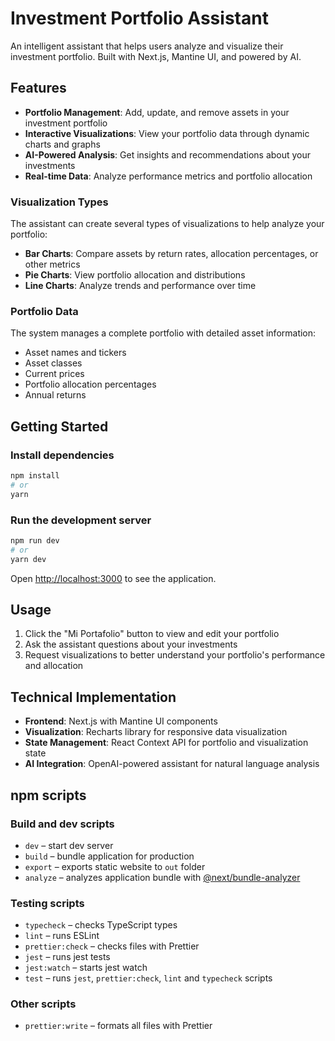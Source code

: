 # Investment Portfolio Assistant

An intelligent assistant that helps users analyze and visualize their investment portfolio. Built with Next.js, Mantine UI, and powered by AI.

## Features

- **Portfolio Management**: Add, update, and remove assets in your investment portfolio
- **Interactive Visualizations**: View your portfolio data through dynamic charts and graphs
- **AI-Powered Analysis**: Get insights and recommendations about your investments
- **Real-time Data**: Analyze performance metrics and portfolio allocation

### Visualization Types

The assistant can create several types of visualizations to help analyze your portfolio:

- **Bar Charts**: Compare assets by return rates, allocation percentages, or other metrics
- **Pie Charts**: View portfolio allocation and distributions
- **Line Charts**: Analyze trends and performance over time

### Portfolio Data

The system manages a complete portfolio with detailed asset information:
- Asset names and tickers
- Asset classes
- Current prices
- Portfolio allocation percentages
- Annual returns

## Getting Started

### Install dependencies

```bash
npm install
# or
yarn
```

### Run the development server

```bash
npm run dev
# or
yarn dev
```

Open [http://localhost:3000](http://localhost:3000) to see the application.

## Usage

1. Click the "Mi Portafolio" button to view and edit your portfolio
2. Ask the assistant questions about your investments
3. Request visualizations to better understand your portfolio's performance and allocation

## Technical Implementation

- **Frontend**: Next.js with Mantine UI components
- **Visualization**: Recharts library for responsive data visualization
- **State Management**: React Context API for portfolio and visualization state
- **AI Integration**: OpenAI-powered assistant for natural language analysis

## npm scripts

### Build and dev scripts

- `dev` – start dev server
- `build` – bundle application for production
- `export` – exports static website to `out` folder
- `analyze` – analyzes application bundle with [@next/bundle-analyzer](https://www.npmjs.com/package/@next/bundle-analyzer)

### Testing scripts

- `typecheck` – checks TypeScript types
- `lint` – runs ESLint
- `prettier:check` – checks files with Prettier
- `jest` – runs jest tests
- `jest:watch` – starts jest watch
- `test` – runs `jest`, `prettier:check`, `lint` and `typecheck` scripts

### Other scripts

- `prettier:write` – formats all files with Prettier
